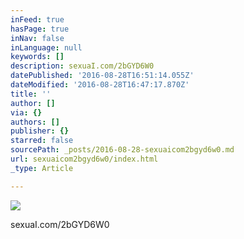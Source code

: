 ```yaml
---
inFeed: true
hasPage: true
inNav: false
inLanguage: null
keywords: []
description: sexuaI.com/2bGYD6W0
datePublished: '2016-08-28T16:51:14.055Z'
dateModified: '2016-08-28T16:47:17.870Z'
title: ''
author: []
via: {}
authors: []
publisher: {}
starred: false
sourcePath: _posts/2016-08-28-sexuaicom2bgyd6w0.md
url: sexuaicom2bgyd6w0/index.html
_type: Article

---
```

![](https://the-grid-user-content.s3-us-west-2.amazonaws.com/15652cb9-2f77-47d3-80d4-55acaa7c970d.jpg)

sexuaI.com/2bGYD6W0